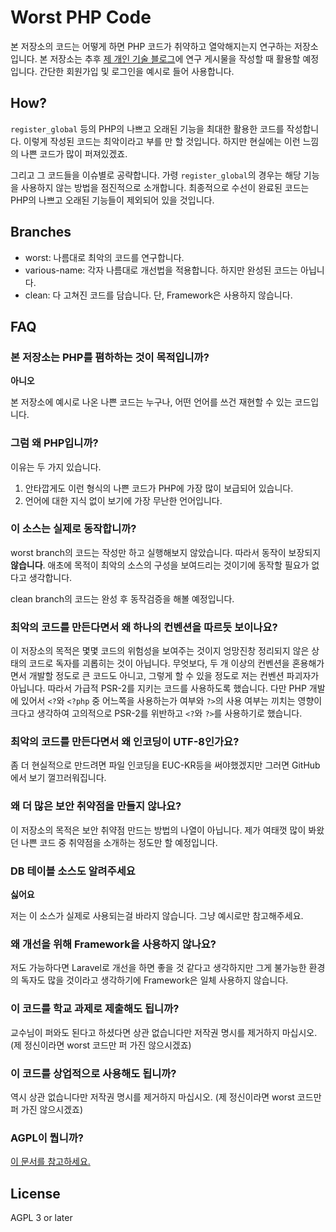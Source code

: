 Worst PHP Code
==============

본 저장소의 코드는 어떻게 하면 PHP 코드가 취약하고 열악해지는지 연구하는 저장소입니다.
본 저장소는 추후 [제 개인 기술 블로그](https://item4.github.io/)에 연구 게시물을 작성할 때 활용할 예정입니다.
간단한 회원가입 및 로그인을 예시로 들어 사용합니다.

How?
----
`register_global` 등의 PHP의 나쁘고 오래된 기능을 최대한 활용한 코드를 작성합니다.
이렇게 작성된 코드는 최악이라고 부를 만 할 것입니다.
하지만 현실에는 이런 느낌의 나쁜 코드가 많이 퍼져있겠죠.

그리고 그 코드들을 이슈별로 공략합니다.
가령 `register_global`의 경우는 해당 기능을 사용하지 않는 방법을 점진적으로 소개합니다.
최종적으로 수선이 완료된 코드는 PHP의 나쁘고 오래된 기능들이 제외되어 있을 것입니다.

Branches
--------

* worst: 나름대로 최악의 코드를 연구합니다.
* various-name: 각자 나름대로 개선법을 적용합니다. 하지만 완성된 코드는 아닙니다.
* clean: 다 고쳐진 코드를 담습니다. 단, Framework은 사용하지 않습니다.

FAQ
---

### 본 저장소는 PHP를 폄하하는 것이 목적입니까?

**아니오**

본 저장소에 예시로 나온 나쁜 코드는 누구나, 어떤 언어를 쓰건 재현할 수 있는 코드입니다.


### 그럼 왜 PHP입니까?

이유는 두 가지 있습니다.

1. 안타깝게도 이런 형식의 나쁜 코드가 PHP에 가장 많이 보급되어 있습니다.
2. 언어에 대한 지식 없이 보기에 가장 무난한 언어입니다.


### 이 소스는 실제로 동작합니까?

worst branch의 코드는 작성만 하고 실행해보지 않았습니다.
따라서 동작이 보장되지 **않습니다**.
애초에 목적이 최악의 소스의 구성을 보여드리는 것이기에 동작할 필요가 없다고 생각합니다.

clean branch의 코드는 완성 후 동작검증을 해볼 예정입니다.


### 최악의 코드를 만든다면서 왜 하나의 컨벤션을 따르듯 보이나요?

이 저장소의 목적은 몇몇 코드의 위험성을 보여주는 것이지 엉망진창 정리되지 않은 상태의 코드로 독자를 괴롭히는 것이 아닙니다.
무엇보다, 두 개 이상의 컨벤션을 혼용해가면서 개발할 정도로 큰 코드도 아니고, 그렇게 할 수 있을 정도로 저는 컨벤션 파괴자가 아닙니다.
따라서 가급적 PSR-2를 지키는 코드를 사용하도록 했습니다.
다만 PHP 개발에 있어서 `<?`와 `<?php` 중 어느쪽을 사용하는가 여부와 `?>`의 사용 여부는 끼치는 영향이 크다고 생각하여 고의적으로 PSR-2를 위반하고 `<?`와 `?>`를 사용하기로 했습니다.


### 최악의 코드를 만든다면서 왜 인코딩이 UTF-8인가요?

좀 더 현실적으로 만드려면 파일 인코딩을 EUC-KR등을 써야했겠지만 그러면 GitHub에서 보기 껄끄러워집니다.


### 왜 더 많은 보안 취약점을 만들지 않나요?

이 저장소의 목적은 보안 취약점 만드는 방법의 나열이 아닙니다.
제가 여태껏 많이 봐왔던 나쁜 코드 중 취약점을 소개하는 정도만 할 예정입니다.


### DB 테이블 소스도 알려주세요

**싫어요**

저는 이 소스가 실제로 사용되는걸 바라지 않습니다.
그냥 예시로만 참고해주세요.


### 왜 개선을 위해 Framework을 사용하지 않나요?

저도 가능하다면 Laravel로 개선을 하면 좋을 것 같다고 생각하지만 그게 불가능한 환경의 독자도 많을 것이라고 생각하기에 Framework은 일체 사용하지 않습니다.


### 이 코드를 학교 과제로 제출해도 됩니까?

교수님이 퍼와도 된다고 하셨다면 상관 없습니다만 저작권 명시를 제거하지 마십시오.
(제 정신이라면 worst 코드만 퍼 가진 않으시겠죠)


### 이 코드를 상업적으로 사용해도 됩니까?

역시 상관 없습니다만 저작권 명시를 제거하지 마십시오.
(제 정신이라면 worst 코드만 퍼 가진 않으시겠죠)


### AGPL이 뭡니까?

[이 문서를 참고하세요.](https://www.olis.or.kr/ossw/license/license/detail.do?lid=1069&mapcode=010068)


License
-------

AGPL 3 or later
